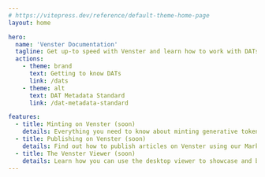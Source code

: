 ```yaml
---
# https://vitepress.dev/reference/default-theme-home-page
layout: home

hero:
  name: 'Venster Documentation'
  tagline: Get up-to speed with Venster and learn how to work with DATs
  actions:
    - theme: brand
      text: Getting to know DATs
      link: /dats
    - theme: alt
      text: DAT Metadata Standard
      link: /dat-metadata-standard

features:
  - title: Minting on Venster (soon)
    details: Everything you need to know about minting generative tokens on Venster.
  - title: Publishing on Venster (soon)
    details: Find out how to publish articles on Venster using our Markdown editor.
  - title: The Venster Viewer (soon)
    details: Learn how you can use the desktop viewer to showcase and back up your DATs.
---
```

